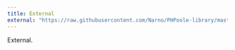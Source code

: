 ```yaml
---
title: External
external: "https://raw.githubusercontent.com/Narno/PHPoole-library/master/README.md"
---
```

External.
